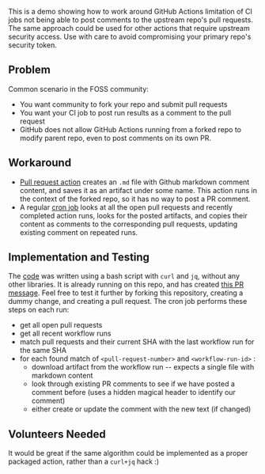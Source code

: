 This is a demo showing how to work around GitHub Actions limitation of CI jobs not being able to post comments to the upstream repo's pull requests. The same approach could be used for other actions that require upstream security access.  Use with care to avoid compromising your primary repo's security token.

## Problem
Common scenario in the FOSS community:
* You want community to fork your repo and submit pull requests
* You want your CI job to post run results as a comment to the pull request
* GitHub does not allow GitHub Actions running from a forked repo to modify parent repo, even to post comments on its own PR.

## Workaround
* [Pull request action](https://github.com/nyurik/auto_pr_comments_from_forks/blob/master/.github/workflows/test.yml#L1)  creates an `.md` file with Github markdown comment content, and saves it as an artifact under some name.  This action runs in the context of the forked repo, so it has no way to post a PR comment.
* A regular [cron job](https://github.com/nyurik/auto_pr_comments_from_forks/blob/master/.github/workflows/pr_updater.yml#L1) looks at all the open pull requests and recently completed action runs, looks for the posted artifacts, and copies their content as comments to the corresponding pull requests, updating existing comment on repeated runs.

## Implementation and Testing

The [code](https://github.com/nyurik/auto_pr_comments_from_forks/blob/master/.github/workflows/pr_updater.yml#L1) was written using a bash script with `curl` and `jq`, without any other libraries. It is already running on this repo, and has created [this PR message](https://github.com/nyurik/auto_pr_comments_from_forks/pull/1). Feel free to test it further by forking this repository, creating a dummy change, and creating a pull request. The cron job performs these steps on each run:

* get all open pull requests
* get all recent workflow runs
* match pull requests and their current SHA with the last workflow run for the same SHA
* for each found match of  `<pull-request-number>`  and  `<workflow-run-id>` :
  * download artifact from the workflow run -- expects a single file with markdown content
  * look through existing PR comments to see if we have posted a comment before
    (uses a hidden magical header to identify our comment)
  * either create or update the comment with the new text (if changed)

## Volunteers Needed
It would be great if the same algorithm could be implemented as a proper packaged action, rather than a `curl+jq` hack :)
